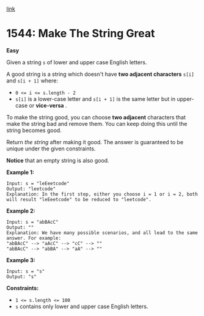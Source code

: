 [link](https://leetcode.com/problems/make-the-string-great/description/)

# 1544: Make The String Great

**Easy**



Given a string `s` of lower and upper case English letters.

A good string is a string which doesn't have **two adjacent characters**  `s[i]` and `s[i + 1]` where:

- `0 <= i <= s.length - 2`
- `s[i]` is a lower-case letter and `s[i + 1]` is the same letter but in upper-case or **vice-versa** .


To make the string good, you can choose **two adjacent** characters that make the string bad and remove them. You can keep doing this until the string becomes good.

Return _the string_ after making it good. The answer is guaranteed to be unique under the given constraints.

**Notice** that an empty string is also good.

**Example 1:**

```
Input: s = "leEeetcode"
Output: "leetcode"
Explanation: In the first step, either you choose i = 1 or i = 2, both will result "leEeetcode" to be reduced to "leetcode".
```


**Example 2:**

```
Input: s = "abBAcC"
Output: ""
Explanation: We have many possible scenarios, and all lead to the same answer. For example:
"abBAcC" --> "aAcC" --> "cC" --> ""
"abBAcC" --> "abBA" --> "aA" --> ""
```


**Example 3:**

```
Input: s = "s"
Output: "s"
```


**Constraints:**

- `1 <= s.length <= 100`
- `s` contains only lower and upper case English letters.
